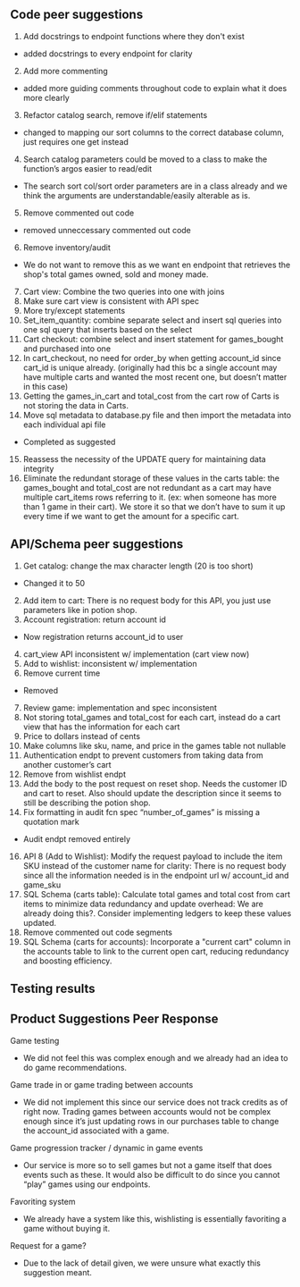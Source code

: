 ## Code peer suggestions

1. Add docstrings to endpoint functions where they don't exist

- added docstrings to every endpoint for clarity

2. Add more commenting

- added more guiding comments throughout code to explain what it does more clearly

3. Refactor catalog search, remove if/elif statements

- changed to mapping our sort columns to the correct database column, just requires one get instead

4. Search catalog parameters could be moved to a class to make the function’s argos easier to read/edit

- The search sort col/sort order parameters are in a class already and we think the arguments are understandable/easily alterable as is.

5. Remove commented out code

- removed unneccessary commented out code

6. Remove inventory/audit

- We do not want to remove this as we want en endpoint that retrieves the shop's total games owned, sold and money made.

7. Cart view: Combine the two queries into one with joins
8. Make sure cart view is consistent with API spec
9. More try/except statements
10. Set_item_quantity: combine separate select and insert sql queries into one sql query that inserts based on the select
11. Cart checkout: combine select and insert statement for games_bought and purchased into one
12. In cart_checkout, no need for order_by when getting account_id since cart_id is unique already. (originally had this bc a single account may have multiple carts and wanted the most recent one, but doesn’t matter in this case)
13. Getting the games_in_cart and total_cost from the cart row of Carts is not storing the data in Carts.
14. Move sql metadata to database.py file and then import the metadata into each individual api file

- Completed as suggested

15. Reassess the necessity of the UPDATE query for maintaining data integrity
16. Eliminate the redundant storage of these values in the carts table: the games_bought and total_cost are not redundant as a cart may have multiple cart_items rows referring to it. (ex: when someone has more than 1 game in their cart). We store it so that we don’t have to sum it up every time if we want to get the amount for a specific cart.

## API/Schema peer suggestions

1. Get catalog: change the max character length (20 is too short)

- Changed it to 50

2. Add item to cart: There is no request body for this API, you just use parameters like in potion shop.
3. Account registration: return account id

- Now registration returns account_id to user

4. cart_view API inconsistent w/ implementation (cart view now)
5. Add to wishlist: inconsistent w/ implementation
6. Remove current time

- Removed

7. Review game: implementation and spec inconsistent
8. Not storing total_games and total_cost for each cart, instead do a cart view that has the information for each cart
9. Price to dollars instead of cents
10. Make columns like sku, name, and price in the games table not nullable
11. Authentication endpt to prevent customers from taking data from another customer’s cart
12. Remove from wishlist endpt
13. Add the body to the post request on reset shop. Needs the customer ID and cart to reset. Also should update the description since it seems to still be describing the potion shop.
14. Fix formatting in audit fcn spec “number_of_games” is missing a quotation mark

- Audit endpt removed entirely

16. API 8 (Add to Wishlist): Modify the request payload to include the item SKU instead of the customer name for clarity: There is no request body since all the information needed is in the endpoint url w/ account_id and game_sku
17. SQL Schema (carts table): Calculate total games and total cost from cart items to minimize data redundancy and update overhead: We are already doing this?. Consider implementing ledgers to keep these values updated.
18. Remove commented out code segments
19. SQL Schema (carts for accounts): Incorporate a "current cart" column in the accounts table to link to the current open cart, reducing redundancy and boosting efficiency.

## Testing results

## Product Suggestions Peer Response

Game testing

- We did not feel this was complex enough and we already had an idea to do game recommendations.

Game trade in or game trading between accounts

- We did not implement this since our service does not track credits as of right now. Trading games between accounts would not be complex enough since it’s just updating rows in our purchases
  table to change the account_id associated with a game.

Game progression tracker / dynamic in game events

- Our service is more so to sell games but not a game itself that does events such as these. It would also be difficult to do since you cannot “play” games using our endpoints.

Favoriting system

- We already have a system like this, wishlisting is essentially favoriting a game without buying it.

Request for a game?

- Due to the lack of detail given, we were unsure what exactly this suggestion meant.
